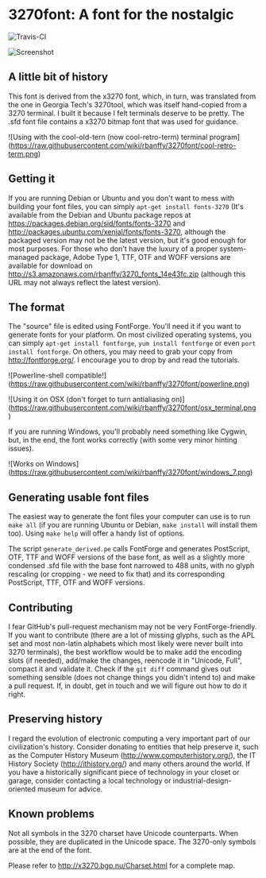 3270font: A font for the nostalgic
==================================

![Travis-CI](https://api.travis-ci.org/rbanffy/3270font.svg)

![Screenshot](https://raw.githubusercontent.com/wiki/rbanffy/3270font/emacs.png)

A little bit of history
-----------------------

This font is derived from the x3270 font, which, in turn, was translated
from the one in Georgia Tech's 3270tool, which was itself hand-copied
from a 3270 terminal. I built it because I felt terminals deserve to be
pretty. The .sfd font file contains a x3270 bitmap font that was used
for guidance.

![Using with the cool-old-tern (now cool-retro-term) terminal program]
(https://raw.githubusercontent.com/wiki/rbanffy/3270font/cool-retro-term.png)

Getting it
----------

If you are running Debian or Ubuntu and you don't want to mess with
building your font files, you can simply `apt-get install fonts-3270`
(It's available from the Debian and Ubuntu package repos at
https://packages.debian.org/sid/fonts/fonts-3270 and
http://packages.ubuntu.com/xenial/fonts/fonts-3270, although the
packaged version may not be the latest version, but it's good enough for
most purposes. For those who don't have the luxury of a proper
system-managed package, Adobe Type 1, TTF, OTF and WOFF versions are
available for download on
http://s3.amazonaws.com/rbanffy/3270_fonts_14e43fc.zip (although this
URL may not always reflect the latest version).

The format
----------

The "source" file is edited using FontForge. You'll need it if you want
to generate fonts for your platform. On most civilized operating
systems, you can simply `apt-get install fontforge`, `yum install
fontforge` or even `port install fontforge`. On others, you may need to
grab your copy from http://fontforge.org/. I encourage you to drop by
and read the tutorials.

![Powerline-shell compatible!]
(https://raw.githubusercontent.com/wiki/rbanffy/3270font/powerline.png)

![Using it on OSX (don't forget to turn antialiasing on)]
(https://raw.githubusercontent.com/wiki/rbanffy/3270font/osx_terminal.png)

If you are running Windows, you'll probably need something like
Cygwin, but, in the end, the font works correctly (with some very
minor hinting issues).

![Works on Windows]
(https://raw.githubusercontent.com/wiki/rbanffy/3270font/windows_7.png)

Generating usable font files
----------------------------

The easiest way to generate the font files your computer can use is to
run `make all` (if you are running Ubuntu or Debian, `make install` will
install them too). Using `make help` will offer a handy list of options.

The script `generate_derived.pe` calls FontForge and generates
PostScript, OTF, TTF and WOFF versions of the base font, as well as a
slightly more condensed .sfd file with the base font narrowed to 488
units, with no glyph rescaling (or cropping - we need to fix that) and
its corresponding PostScript, TTF, OTF and WOFF versions.

Contributing
------------

I fear GitHub's pull-request mechanism may not be very
FontForge-friendly. If you want to contribute (there are a lot of
missing glyphs, such as the APL set and most non-latin alphabets which
most likely were never built into 3270 terminals), the best workflow
would be to make add the encoding slots (if needed), add/make the
changes, reencode it in "Unicode, Full", compact it and validate
it. Check if the `git diff` command gives out something sensible (does
not change things you didn't intend to) and make a pull request. If, in
doubt, get in touch and we will figure out how to do it right.

Preserving history
------------------

I regard the evolution of electronic computing a very important part of
our civilization's history. Consider donating to entities that help
preserve it, such as the Computer History Museum
(http://www.computerhistory.org/), the IT History Society
(http://ithistory.org/) and many others around the world. If you have a
historically significant piece of technology in your closet or garage,
consider contacting a local technology or industrial-design-oriented
museum for advice.

Known problems
--------------

Not all symbols in the 3270 charset have Unicode counterparts. When
possible, they are duplicated in the Unicode space. The 3270-only
symbols are at the end of the font.

Please refer to http://x3270.bgp.nu/Charset.html for a complete map.
